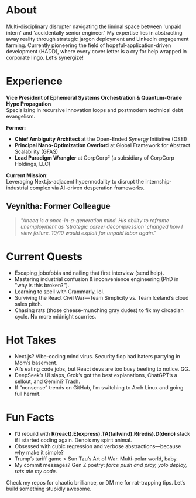 # About

Multi-disciplinary disrupter navigating the liminal space between 'unpaid intern' and 'accidentally senior engineer.' My expertise lies in abstracting away reality through strategic jargon deployment and LinkedIn engagement farming. Currently pioneering the field of hopeful-application-driven development (HADD), where every cover letter is a cry for help wrapped in corporate lingo. Let’s synergize!

# Experience

**Vice President of Ephemeral Systems Orchestration & Quantum-Grade Hype Propagation**  
Specializing in recursive innovation loops and postmodern technical debt evangelism.

**Former:**  
- **Chief Ambiguity Architect** at the Open-Ended Synergy Initiative (OSEI)  
- **Principal Nano-Optimization Overlord** at Global Framework for Abstract Scalability (GFAS)  
- **Lead Paradigm Wrangler** at CorpCorp² (a subsidiary of CorpCorp Holdings, LLC)  

**Current Mission:**  
Leveraging Next.js-adjacent hypermodality to disrupt the internship-industrial complex via AI-driven desperation frameworks.

## Veynitha: Former Colleague

> *"Aneeq is a once-in-a-generation mind. His ability to reframe unemployment as 'strategic career decompression' changed how I view failure. 10/10 would exploit for unpaid labor again."*

# Current Quests

- Escaping jobofobia and nailing that first interview (send help).  
- Mastering industrial confusion & inconvenience engineering (PhD in "why is this broken?").  
- Learning to spell with Grammarly, lol.  
- Surviving the React Civil War—Team Simplicity vs. Team Iceland’s cloud sales pitch.  
- Chasing rats (those cheese-munching gray dudes) to fix my circadian cycle. No more midnight scurries.  

# Hot Takes

- Next.js? Vibe-coding mind virus. Security flop had haters partying in Mom’s basement.  
- AI’s eating code jobs, but React devs are too busy beefing to notice. GG.  
- DeepSeek’s UI slaps, Grok’s got the best explanations, ChatGPT’s a sellout, and Gemini? Trash.  
- If “nonsense” trends on GitHub, I’m switching to Arch Linux and going full hermit.  

# Fun Facts

- I’d rebuild with **R(react).E(express).TA(tailwind).R(redis).D(deno)** stack if I started coding again. Deno’s my spirit animal.  
- Obsessed with cubic regression and verbose abstractions—because why make it simple?  
- Trump’s tariff game > Sun Tzu’s Art of War. Multi-polar world, baby.  
- My commit messages? Gen Z poetry: *force push and pray, yolo deploy, rats ate my code.*  

Check my repos for chaotic brilliance, or DM me for rat-trapping tips. Let’s build something stupidly awesome.  

